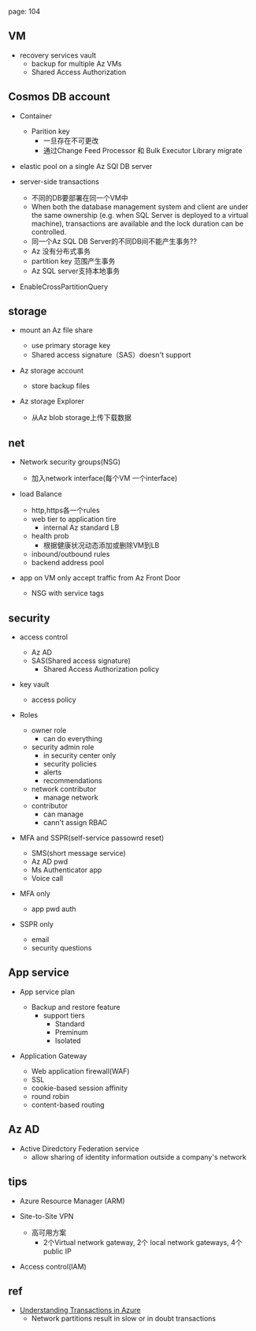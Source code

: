 page: 104

## VM

+ recovery services vault
    + backup for multiple Az VMs
    + Shared Access Authorization

## Cosmos DB account

+ Container
    + Parition key
        + 一旦存在不可更改
        + 通过Change Feed Processor 和 Bulk Executor Library migrate

+ elastic pool on a single Az SQl DB server

+ server-side transactions
    + 不同的DB要部署在同一个VM中
    + When both the database management system and client are under the same ownership (e.g. when SQL  Server is deployed to a virtual machine), transactions are available and the lock duration can be controlled.
    + 同一个Az SQL DB Server的不同DB间不能产生事务??
    + Az 没有分布式事务
    + partition key 范围产生事务
    + Az SQL server支持本地事务

+ EnableCrossPartitionQuery

## storage

+ mount an Az file share
    + use primary storage key
    + Shared access signature（SAS）doesn't support

+ Az storage account
    + store backup files
+ Az storage Explorer
    + 从Az blob storage上传下载数据
## net

+ Network security groups(NSG)
    + 加入network interface(每个VM 一个interface)

+ load Balance
    + http,https各一个rules
    + web tier to application tire
        + internal Az standard LB
    + health prob
        + 根据健康状况动态添加或删除VM到LB
    + inbound/outbound rules
    + backend address pool

+ app on VM only accept traffic from Az Front Door
    + NSG with service tags

## security

+ access control
    + Az AD
    + SAS(Shared access signature)
        + Shared Access Authorization policy

+ key vault
    + access policy

+ Roles
    + owner role
        + can do everything
    + security admin role
        + in security center only
        + security policies
        + alerts
        + recommendations
    + network contributor
        + manage network
    + contributor
        + can manage
        + cann't assign RBAC

+ MFA and SSPR(self-service passowrd reset)
    + SMS(short message service)
    + Az AD pwd
    + Ms Authenticator app
    + Voice call
+ MFA only
    + app pwd auth
+ SSPR only
    + email
    + security questions

## App service

+ App service plan
    + Backup and restore feature
        + support tiers
            + Standard
            + Preminum
            + Isolated

+ Application Gateway
    + Web application firewall(WAF)
    + SSL
    + cookie-based session affinity
    + round robin
    + content-based routing

## Az AD

+ Active Diredctory Federation service
    + allow sharing of identity information outside a company's network

## tips

+ Azure Resource Manager (ARM) 

+ Site-to-Site VPN
    + 高可用方案
        + 2个Virtual network gateway, 2个 local network gateways, 4个public IP

+ Access control(IAM)

## ref

+ [Understanding Transactions in Azure](https://docs.particular.net/nservicebus/azure/understanding-transactionality-in-azure)
    + Network partitions result in slow or in doubt transactions
